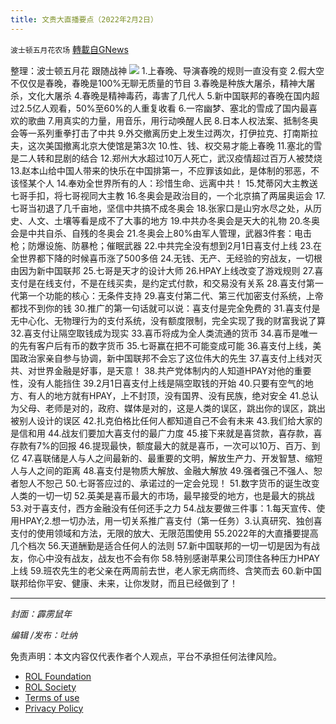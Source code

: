 ```yaml
---
title: 文贵大直播要点（2022年2月2日）
---
```

`波士顿五月花农场` [轉載自GNews](https://gnews.org/zh-hans/1948854/)

整理：波士顿五月花 跟随战神
![](https://assets.gnews.org/wp-content/uploads/2022/01/20220121-2.jpg)
1.上春晚、导演春晚的规则一直没有变
2.假大空不仅仅是春晚，春晚是100%无聊无质量的节目
3.春晚是种族大屠杀，精神大屠杀，文化大屠杀
4.春晚是精神毒药，毒害了几代人
5.新中国联邦的春晚在国内超过2.5亿人观看，50%至60%的人重复收看
6.一帘幽梦、塞北的雪成了国内最喜欢的歌曲
7.用真实的力量，用音乐，用行动唤醒人民
8.日本人权法案、抵制冬奥会等一系列重拳打击了中共
9.外交撤离历史上发生过两次，打伊拉克、打南斯拉夫，这次美国撤离北京大使馆是第3次
10.性、钱、权交易才能上春晚
11.塞北的雪是二人转和昆剧的结合
12.郑州大水超过10万人死亡，武汉疫情超过百万人被焚烧
13.赵本山给中国人带来的快乐在中国排第一，不应罪该如此，是体制的邪恶，不该怪某个人
14.奉劝全世界所有的人：珍惜生命、远离中共！
15.梵蒂冈大主教送七哥手扣，将七哥视同大主教
16.冬奥会是政治目的，一个北京搞了两届奥运会
17.七哥当初退了几千亩地，坚信中共搞不成冬奥会
18.张家口是山穷水尽之处，从历史、人文、土壤等看是成不了大事的地方
19.中共办冬奥会是天大的礼物
20.冬奥会是中共自杀、自残的冬奥会
21.冬奥会上80%由军人管理，武器3件套：电击枪；防爆设施、防暴枪；催眠武器
22.中共完全没有想到2月1日喜支付上线
23.在全世界都下降的时候喜币涨了500多倍
24.无钱、无产、无经验的穷战友，一切根由因为新中国联邦
25.七哥是天才的设计大师
26.HPAY上线改变了游戏规则
27.喜支付是在线支付，不是在线买卖，是约定式付款，和交易没有关系
28.喜支付第一代第一个功能的核心：无条件支持
29.喜支付第二代、第三代加密支付系统，上帝都找不到你的钱
30.推广的第一句话就可以说：喜支付是完全免费的
31.喜支付是无中心化、无物理行为的支付系统，没有额度限制，完全实现了我的财富我说了算
32.喜支付让隔空取钱成为现实
33.喜币将成为全人类流通的货币
34.喜币是唯一的先有客户后有币的数字货币
35.七哥赢在把不可能变成可能
36.喜支付上线，美国政治家亲自参与协调，新中国联邦不会忘了这位伟大的先生
37.喜支付上线对灭共、对世界金融是好事，是天意！
38.共产党体制内的人知道HPAY对他的重要性，没有人能挡住
39.2月1日喜支付上线是隔空取钱的开始
40.只要有空气的地方、有人的地方就有HPAY，上不封顶，没有国界、没有民族，绝对安全
41.总认为父母、老师是对的，政府、媒体是对的，这是人类的误区，跳出你的误区，跳出被别人设计的误区
42.扎克伯格比任何人都知道自己不会有未来
43.我们给大家的是信和用
44.战友们要加大喜支付的最广力度
45.接下来就是喜贷款，喜存款，喜存款有7%的回报
46.提现最快，额度最大的就是喜币，一次可以10万、百万、到亿
47.喜联储是人与人之间最新的、最重要的文明，解放生产力、开发智慧、缩短人与人之间的距离
48.喜支付是物质大解放、金融大解放
49.强者强己不强人、恕者恕人不恕己
50.七哥答应过的、承诺过的一定会兑现！
51.数字货币的诞生改变人类的一切一切
52.英美是喜币最大的市场，最早接受的地方，也是最大的挑战
53.对于喜支付，西方金融没有任何还手之力
54.战友要做三件事：1.每天宣传、使用HPAY;2.想一切办法，用一切关系推广喜支付（第一任务）3.认真研究、独创喜支付的使用领域和方法，无限的放大、无限范围使用
55.2022年的大直播要提高几个档次
56.天道酬勤是适合任何人的法则
57.新中国联邦的一切一切是因为有战友，你心中没有战友，战友也不会有你
58.特别感谢苹果公司顶住各种压力HPAY上线
59.班农先生的老父亲在两周前去世，老人家无病而终、含笑而去
60.新中国联邦给你平安、健康、未来，让你发财，而且已经做到了！

* * *

*封面：霹雳鼠年*

*编辑 /发布：吐纳*

 

免责声明：本文内容仅代表作者个人观点，平台不承担任何法律风险。

- [ROL Foundation](https://rolfoundation.org/)
- [ROL Society](https://rolsociety.org/)
- [Terms of use](https://gnews.org/terms-of-use-3/)
- [Privacy Policy](https://gnews.org/privacy-policy/)
